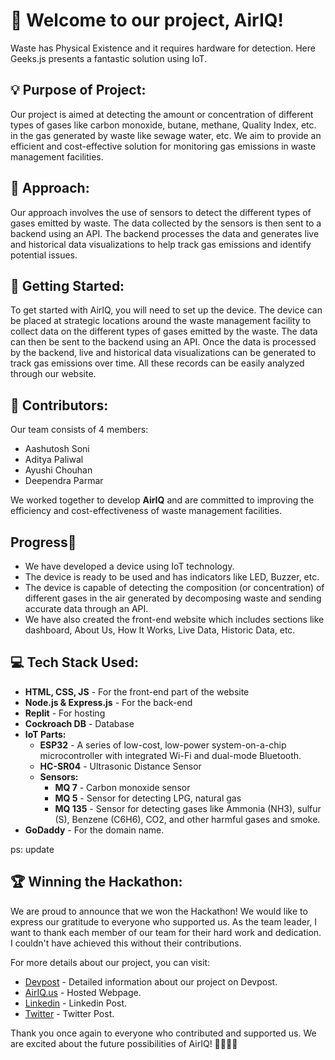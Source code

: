 # 👋 Welcome to our project, AirIQ!

Waste has Physical Existence and it requires hardware for detection. Here Geeks.js presents a fantastic solution using IoT.

## 💡 Purpose of Project:

Our project is aimed at detecting the amount or concentration of different types of gases like carbon monoxide, butane, methane, Quality Index, etc. in the gas generated by waste like sewage water, etc. We aim to provide an efficient and cost-effective solution for monitoring gas emissions in waste management facilities.

## 🔧 Approach:

Our approach involves the use of sensors to detect the different types of gases emitted by waste. The data collected by the sensors is then sent to a backend using an API. The backend processes the data and generates live and historical data visualizations to help track gas emissions and identify potential issues.

## 🚀 Getting Started:

To get started with AirIQ, you will need to set up the device. The device can be placed at strategic locations around the waste management facility to collect data on the different types of gases emitted by the waste. The data can then be sent to the backend using an API. Once the data is processed by the backend, live and historical data visualizations can be generated to track gas emissions over time. All these records can be easily analyzed through our website.

## 👥 Contributors: 

Our team consists of 4 members:
- Aashutosh Soni
- Aditya Paliwal
- Ayushi Chouhan
- Deependra Parmar

We worked together to develop **AirIQ** and are committed to improving the efficiency and cost-effectiveness of waste management facilities.

## Progress🚀

- We have developed a device using IoT technology.
- The device is ready to be used and has indicators like LED, Buzzer, etc.
- The device is capable of detecting the composition (or concentration) of different gases in the air generated by decomposing waste and sending accurate data through an API.
- We have also created the front-end website which includes sections like dashboard, About Us, How It Works, Live Data, Historic Data, etc.

##  💻 Tech Stack Used:

- **HTML, CSS, JS** - For the front-end part of the website
- **Node.js & Express.js** - For the back-end
- **Replit** - For hosting
- **Cockroach DB** - Database
- **IoT Parts:**
  - **ESP32** - A series of low-cost, low-power system-on-a-chip microcontroller with integrated Wi-Fi and dual-mode Bluetooth.
  - **HC-SR04** - Ultrasonic Distance Sensor
  - **Sensors:**
    - **MQ 7** - Carbon monoxide sensor
    - **MQ 5** - Sensor for detecting LPG, natural gas
    - **MQ 135** - Sensor for detecting gases like Ammonia (NH3), sulfur (S), Benzene (C6H6), CO2, and other harmful gases and smoke.
- **GoDaddy** - For the domain name.


ps: update
## 🏆 Winning the Hackathon:

We are proud to announce that we won the Hackathon! We would like to express our gratitude to everyone who supported us. As the team leader, I want to thank each member of our team for their hard work and dedication. I couldn't have achieved this without their contributions.

For more details about our project, you can visit:

- [Devpost](https://devpost.com/software/airiq) - Detailed information about our project on Devpost.
- [AirIQ.us](https:airiq.us) - Hosted Webpage.
- [Linkedin](https://www.linkedin.com/posts/ashutosh7i_team-wittyhacks-hackathonwinners-activity-7054429430504390656-Aqk_?utm_source=share&utm_medium=member_desktop) - Linkedin Post.
- [Twitter](https://twitter.com/ashutosh7i/status/1646233686696919041) - Twitter Post.

Thank you once again to everyone who contributed and supported us. We are excited about the future possibilities of AirIQ!
🙏🏻🚀✨
